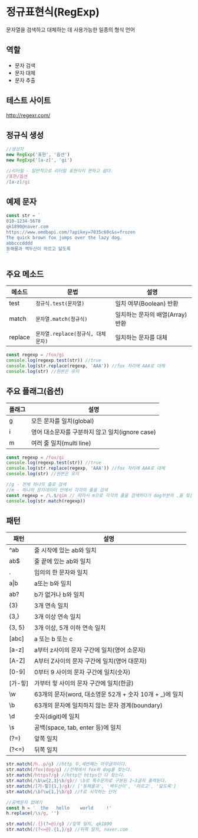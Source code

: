# 정규표현식(RegExp)
문자열을 검색하고 대체하는 데 사용가능한 일종의 형식 언어

## 역할

- 문자 검색
- 문자 대체
- 문자 추출

## 테스트 사이트

http://regexr.com/

## 정규식 생성
```js
//생성자
new RegExp('표현', '옵션')
new RegExp('[a-z]', 'gi')

//리터럴 - 일반적으로 리터럴 표현식이 편하고 쉽다.
/표현/옵션
/[a-z]/gi  
```

## 예제 문자

```js
const str = `
010-1234-5678
qk1890@naver.com
https://www.omdbapi.com/?apikey=7035c60c&s=frozen
The quick brown fox jumps over the lazy dog.
abbcccdddd
동해물과 백두산이 마르고 닳도록
`
```

## 주요 메소드

메소드 | 문법 | 설명
--|--|--
test | `정규식.test(문자열)` | 일치 여부(Boolean) 반환
match | `문자열.match(정규식)` | 일치하는 문자의 배열(Array) 반환
replace | `문자열.replace(정규식, 대체문자)` | 일치하는 문자를 대체

```js
const regexp = /fox/gi
console.log(regexp.test(str)) //true
console.log(str.replace(regexp, 'AAA')) //fox 자리에 AAA로 대체
console.log(str) //원본은 유지
```

## 주요 플래그(옵션)

플래그 | 설명
-- | --
g | 모든 문자를 일치(global)
i | 영어 대소문자를 구분하지 않고 일치(ignore case)
m | 여러 줄 일치(multi line)
```js
const regexp = /fox/gi
console.log(regexp.test(str)) //true
console.log(str.replace(regexp, 'AAA')) //fox 자리에 AAA로 대체
console.log(str) //원본은 유지

//g - 전체 하나의 줄로 검색
//m - 하나의 문자데이터 안에서 각각의 줄을 검색
const regexp = /\.$/gim // 따라서 m으로 각각의 줄을 검색하다가 dog부분의 .을 찾는다.
console.log(str.match(regexp))
```

## 패턴

패턴 | 설명
-- | --
^ab | 줄 시작에 있는 ab와 일치
ab$ | 줄 끝에 있는 ab와 일치
. | 임의의 한 문자와 일치
a&verbar;b | a또는 b와 일치
ab? | b가 없거나 b와 일치
{3} | 3개 연속 일치
{3,} | 3개 이상 연속 일치
{3, 5} | 3개 이상, 5개 이하 연속 일치
[abc] | a 또는 b 또는 c
[a-z] | a부터 z사이의 문자 구간에 일치(영어 소문자)
[A-Z] | A부터 Z사이의 문자 구간에 일치(영어 대문자)
[0-9] | 0부터 9 사이의 문자 구간에 일치(숫자)
[가-힣] | 가부터 힣 사이의 문자 구간에 일치(한글)
\w | 63개의 문자(word, 대소영문 52개 + 숫자 10개 + _)에 일치
\b | 63개의 문자에 일치하지 않는 문자 경계(boundary)
\d | 숫자(digit)에 일치
\s | 공백(space, tab, enter 등)에 일치
(?=) | 앞쪽 일치
(?<=) | 뒤쪽 일치
```js
str.match(/h..p/g) //http 두,세번째는 아무글자이다.
str.match(/fox|dog/g) //전체에서 fox와 dog를 찾는다.
str.match(/https?/g) //http던 https던 다 찾는다.
str.match(/\b\w{2,3}\b/g)// \b로 특수문자로 구분된 2~3글자 출력된다.
str.match(/[가-힣]{1,}/g)// ['동해물과', '백두산이', '마르고', '닳도록']
str.match(/\bf\w{1,}\b/g) //f로 시작하는 단어

//공백문자 없애기
const h = '  the   hello    world     !'
h.replace(/\s/g, '')

str.match(/.{}(?=@)/g) //앞쪽 일치, qk1890
str.match(/(?<=@).{1,}/g) //뒤쪽 일치, naver.com
```